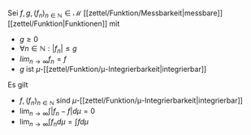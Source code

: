 Sei $f, g, (f_n)_{n \in \mathbb{N}} \in \mathcal{M}$ [[zettel/Funktion/Messbarkeit|messbare]] [[zettel/Funktion|Funktionen]] mit
- $g \ge 0$
- $\forall n \in \mathbb{N} : |f_n| \le g$
- $lim_{n \to \infty} f_n = f$
- $g$ ist $\mu$-[[zettel/Funktion/μ-Integrierbarkeit|integrierbar]]

Es gilt
- $f, (f_n)_{n \in \mathbb{N}}$ sind $\mu$-[[zettel/Funktion/μ-Integrierbarkeit|integrierbar]]
- $\lim_{n \to \infty} \int |f_n - f| d\mu = 0$
- $\lim_{n \to \infty} \int f_n d\mu = \int f d\mu$